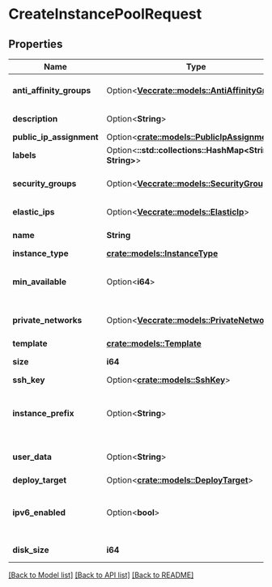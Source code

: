 # CreateInstancePoolRequest

## Properties

Name | Type | Description | Notes
------------ | ------------- | ------------- | -------------
**anti_affinity_groups** | Option<[**Vec<crate::models::AntiAffinityGroup>**](anti-affinity-group.md)> | Instance Pool Anti-affinity Groups | [optional]
**description** | Option<**String**> | Instance Pool description | [optional]
**public_ip_assignment** | Option<[**crate::models::PublicIpAssignment**](public-ip-assignment.md)> |  | [optional]
**labels** | Option<**::std::collections::HashMap<String, String>**> |  | [optional]
**security_groups** | Option<[**Vec<crate::models::SecurityGroup>**](security-group.md)> | Instance Pool Security Groups | [optional]
**elastic_ips** | Option<[**Vec<crate::models::ElasticIp>**](elastic-ip.md)> | Instances Elastic IPs | [optional]
**name** | **String** | Instance Pool name | 
**instance_type** | [**crate::models::InstanceType**](instance-type.md) |  | 
**min_available** | Option<**i64**> | Minimum number of running Instances | [optional]
**private_networks** | Option<[**Vec<crate::models::PrivateNetwork>**](private-network.md)> | Instance Pool Private Networks | [optional]
**template** | [**crate::models::Template**](template.md) |  | 
**size** | **i64** | Number of Instances | 
**ssh_key** | Option<[**crate::models::SshKey**](ssh-key.md)> |  | [optional]
**instance_prefix** | Option<**String**> | Prefix to apply to Instances names (default: pool) | [optional]
**user_data** | Option<**String**> | Instances Cloud-init user-data | [optional]
**deploy_target** | Option<[**crate::models::DeployTarget**](deploy-target.md)> |  | [optional]
**ipv6_enabled** | Option<**bool**> | Enable IPv6. DEPRECATED: use `public-ip-assignments`. | [optional]
**disk_size** | **i64** | Instances disk size in GB | 

[[Back to Model list]](../README.md#documentation-for-models) [[Back to API list]](../README.md#documentation-for-api-endpoints) [[Back to README]](../README.md)


